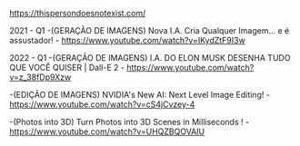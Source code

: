 https://thispersondoesnotexist.com/


2021 - Q1
-(GERAÇÃO DE IMAGENS) Nova I.A. Cria Qualquer Imagem… e é assustador! -  https://www.youtube.com/watch?v=IKydZtF9I3w



2022 - Q1
-(GERAÇÃO DE IMAGENS) I.A. DO ELON MUSK DESENHA TUDO QUE VOCÊ QUISER | Dall-E 2 - https://www.youtube.com/watch?v=z_38fDp9Xzw

-(EDIÇÃO DE IMAGENS) NVIDIA's New AI: Next Level Image Editing! - https://www.youtube.com/watch?v=cS4jCvzey-4

-(Photos into 3D) Turn Photos into 3D Scenes in Milliseconds ! - https://www.youtube.com/watch?v=UHQZBQOVAIU
